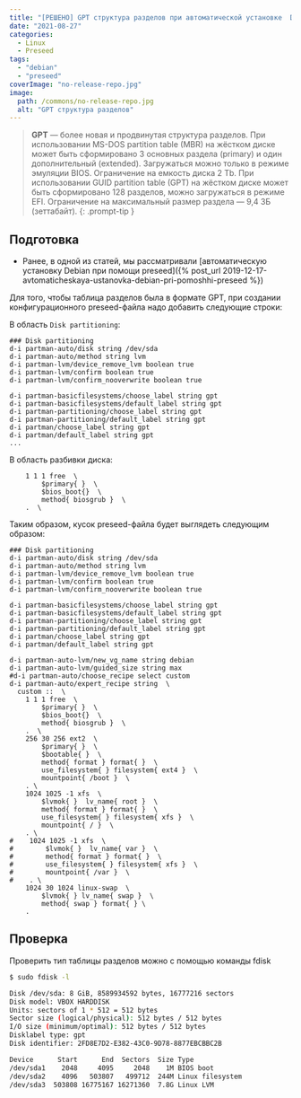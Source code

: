 ```yaml
---
title: "[РЕШЕНО] GPT структура разделов при автоматической установке  Debian 11 / Debian 10"
date: "2021-08-27"
categories: 
  - Linux
  - Preseed
tags: 
  - "debian"
  - "preseed"
coverImage: "no-release-repo.jpg"
image:
  path: /commons/no-release-repo.jpg
  alt: "GPT структура разделов"
---
```


> **GPT** — более новая и продвинутая структура разделов.
> При использовании MS-DOS partition table (MBR) на жёстком диске может быть сформировано 3 основных раздела (primary) и один дополнительный (extended). Загружаться можно только в режиме эмуляции BIOS. Ограничение на емкость диска 2 Tb.
> При использовании GUID partition table (GPT) на жёстком диске может быть сформировано 128 разделов, можно загружаться в режиме EFI. Ограничение на максимальный размер раздела — 9,4 ЗБ (зеттабайт).
{: .prompt-tip }

## Подготовка

- Ранее, в одной из статей, мы рассматривали [автоматическую установку Debian при помощи preseed]({% post_url 2019-12-17-avtomaticheskaya-ustanovka-debian-pri-pomoshhi-preseed %})

Для того, чтобы таблица разделов была в формате GPT, при создании конфигурационного preseed-файла надо добавить следующие строки:

В область `Disk partitioning`:

```
### Disk partitioning
d-i partman-auto/disk string /dev/sda
d-i partman-auto/method string lvm
d-i partman-lvm/device_remove_lvm boolean true
d-i partman-lvm/confirm boolean true
d-i partman-lvm/confirm_nooverwrite boolean true

d-i partman-basicfilesystems/choose_label string gpt
d-i partman-basicfilesystems/default_label string gpt
d-i partman-partitioning/choose_label string gpt
d-i partman-partitioning/default_label string gpt
d-i partman/choose_label string gpt
d-i partman/default_label string gpt
...
```

В область разбивки диска:

```
    1 1 1 free  \
        $primary{ }  \
        $bios_boot{}  \
        method{ biosgrub }  \
    .  \
```

Таким образом, кусок preseed-файла будет выглядеть следующим образом:

```
### Disk partitioning
d-i partman-auto/disk string /dev/sda
d-i partman-auto/method string lvm
d-i partman-lvm/device_remove_lvm boolean true
d-i partman-lvm/confirm boolean true
d-i partman-lvm/confirm_nooverwrite boolean true

d-i partman-basicfilesystems/choose_label string gpt
d-i partman-basicfilesystems/default_label string gpt
d-i partman-partitioning/choose_label string gpt
d-i partman-partitioning/default_label string gpt
d-i partman/choose_label string gpt
d-i partman/default_label string gpt

d-i partman-auto-lvm/new_vg_name string debian
d-i partman-auto-lvm/guided_size string max
#d-i partman-auto/choose_recipe select custom
d-i partman-auto/expert_recipe string  \
  custom ::  \
    1 1 1 free  \
        $primary{ }  \
        $bios_boot{}  \
        method{ biosgrub }  \
    .  \
    256 30 256 ext2  \
        $primary{ }  \
        $bootable{ }  \
        method{ format } format{ }  \
        use_filesystem{ } filesystem{ ext4 }  \
        mountpoint{ /boot }  \
    . \
    1024 1025 -1 xfs  \
        $lvmok{ }  lv_name{ root }  \
        method{ format } format{ }  \
        use_filesystem{ } filesystem{ xfs }  \
        mountpoint{ / }  \
    . \
#    1024 1025 -1 xfs  \
#        $lvmok{ }  lv_name{ var }  \
#        method{ format } format{ }  \
#        use_filesystem{ } filesystem{ xfs }  \
#        mountpoint{ /var }  \
#    . \
    1024 30 1024 linux-swap  \
        $lvmok{ } lv_name{ swap }  \
        method{ swap } format{ } \
    . 
```

## Проверка

Проверить тип таблицы разделов можно с помощью команды fdisk

```sh
$ sudo fdisk -l

Disk /dev/sda: 8 GiB, 8589934592 bytes, 16777216 sectors
Disk model: VBOX HARDDISK
Units: sectors of 1 * 512 = 512 bytes
Sector size (logical/physical): 512 bytes / 512 bytes
I/O size (minimum/optimal): 512 bytes / 512 bytes
Disklabel type: gpt
Disk identifier: 2FD8E7D2-E382-43C0-9D78-8877EBCBBC2B

Device      Start      End  Sectors  Size Type
/dev/sda1    2048     4095     2048    1M BIOS boot
/dev/sda2    4096   503807   499712  244M Linux filesystem
/dev/sda3  503808 16775167 16271360  7.8G Linux LVM
```
